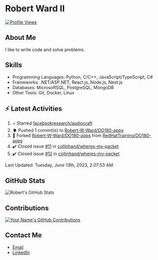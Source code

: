 
# Robert Ward II

[![Profile Views](https://komarev.com/ghpvc/?username=Robert-W-Ward)](https://github.com/Robert-W-Ward)

## About Me
I like to write code and solve problems.

## Skills
- Programming Languages: Python, C/C++, JavaScript/TypeScript, C#
- Frameworks: .NET/ASP.NET, React.js, Node.js, Next.js
- Databases: MicrosoftSQL, PostgreSQL, MongoDB
- Other Tools: Git, Docker, Linux

## :zap: Latest Activities
<!--RECENT_ACTIVITY:start-->
1. ⭐ Starred [facebookresearch/audiocraft](https://github.com/facebookresearch/audiocraft)
2. ⬆️ Pushed 1 commit(s) to [Robert-W-Ward/DO180-apps](https://github.com/Robert-W-Ward/DO180-apps)
3. 🔱 Forked [Robert-W-Ward/DO180-apps](https://github.com/Robert-W-Ward/DO180-apps) from [RedHatTraining/DO180-apps](https://github.com/RedHatTraining/DO180-apps)
4. ✔️ Closed issue [#11](https://github.com/collinhand/wheres-my-packet/issues/11) in [collinhand/wheres-my-packet](https://github.com/collinhand/wheres-my-packet)
5. ✔️ Closed issue [#12](https://github.com/collinhand/wheres-my-packet/issues/12) in [collinhand/wheres-my-packet](https://github.com/collinhand/wheres-my-packet)
<!--RECENT_ACTIVITY:end-->

<!--RECENT_ACTIVITY:last_update-->
Last Updated: Tuesday, June 13th, 2023, 2:07:53 AM
<!--RECENT_ACTIVITY:last_update_end-->

<!--END_SECTIN:activity-->
## GitHub Stats
![Robert's GitHub Stats](https://github-readme-stats.vercel.app/api?username=Robert-W-Ward&show_icons=true&theme=radical)

## Contributions
[![Your Name's GitHub Contributions](https://github-readme-streak-stats.herokuapp.com/?user=Robert-W-Ward&theme=radical)](https://github.com/your-username)

## Contact Me
- [Email](mailto:robertwesleyward2019@gmail.com)
- [LinkedIn](https://linkedin.com/in/https://www.linkedin.com/in/robert-ward-ii/)
